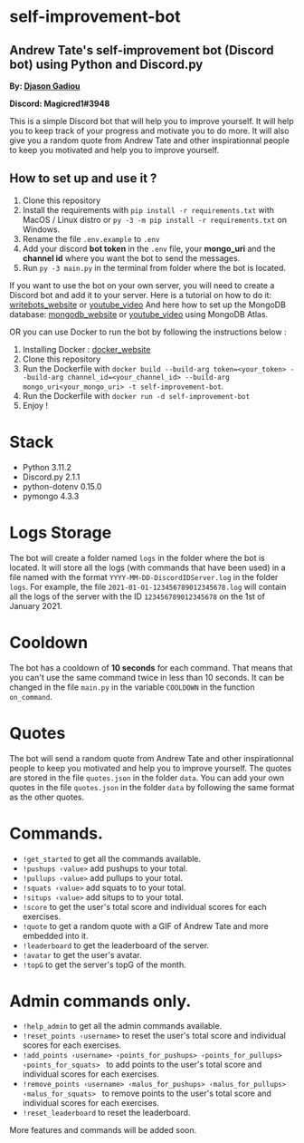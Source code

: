 # self-improvement-bot
## Andrew Tate's self-improvement bot (Discord bot) using Python and Discord.py
**By: [Djason Gadiou](https://github.com/Magicred-1/)**

**Discord: Magicred1#3948**

This is a simple Discord bot that will help you to improve yourself. 
It will help you to keep track of your progress and motivate you to do more. 
It will also give you a random quote from Andrew Tate and other inspirationnal people to keep you motivated and help you to improve yourself.

## How to set up and use it ?

1. Clone this repository
2. Install the requirements with `pip install -r requirements.txt` with MacOS / Linux distro or `py -3 -m pip install -r requirements.txt` on Windows.
3. Rename the file `.env.example` to `.env`
4. Add your discord **bot token** in the `.env` file, your **mongo_uri** and the **channel id** where you want the bot to send the messages.
5. Run `py -3 main.py` in the terminal from folder where the bot is located.

If you want to use the bot on your own server, you will need to create a Discord bot and add it to your server.
Here is a tutorial on how to do it: [writebots_website](https://www.writebots.com/discord-bot-token/) or [youtube_video](https://www.youtube.com/watch?v=SPTfmiYiuok)
And here how to set up the MongoDB database: [mongodb_website](https://docs.mongodb.com/manual/tutorial/install-mongodb-on-windows/) or [youtube_video](https://www.youtube.com/watch?v=KKyag6t98g8) using MongoDB Atlas.

OR you can use Docker to run the bot by following the instructions below :

1. Installing Docker : [docker_website](https://docs.docker.com/get-docker/)
2. Clone this repository
3. Run the Dockerfile with `docker build --build-arg token=<your_token> --build-arg channel_id=<your_channel_id> --build-arg mongo_uri<your_mongo_uri> -t self-improvement-bot`.
4. Run the Dockerfile with `docker run -d self-improvement-bot`
5. Enjoy !

# Stack

- Python 3.11.2
- Discord.py 2.1.1
- python-dotenv 0.15.0
- pymongo 4.3.3

# Logs Storage

The bot will create a folder named `logs` in the folder where the bot is located.
It will store all the logs (with commands that have been used) in a file named with the format `YYYY-MM-DD-DiscordIDServer.log` in the folder `logs`.
For example, the file `2021-01-01-123456789012345678.log` will contain all the logs of the server with the ID `123456789012345678` on the 1st of January 2021.

# Cooldown 

The bot has a cooldown of **10 seconds** for each command.
That means that you can't use the same command twice in less than 10 seconds.
It can be changed in the file `main.py` in the variable `COOLDOWN` in the function `on_command`.

# Quotes

The bot will send a random quote from Andrew Tate and other inspirationnal people to keep you motivated and help you to improve yourself.
The quotes are stored in the file `quotes.json` in the folder `data`.
You can add your own quotes in the file `quotes.json` in the folder `data` by following the same format as the other quotes.

# Commands.
- `!get_started` to get all the commands available.
- `!pushups ‹value>` add pushups to your total.
- `!pullups ‹value>` add pullups to your total.
- `!squats ‹value>` add squats to to your total.
- `!situps ‹value>` add situps to to your total.
- `!score` to get the user's total score and individual scores for each exercises.
- `!quote` to get a random quote with a GIF of Andrew Tate and more embedded into it.
- `!leaderboard` to get the leaderboard of the server.
- `!avatar` to get the user's avatar.
- `!topG` to get the server's topG of the month.

# Admin commands only.
- `!help_admin` to get all the admin commands available.
- `!reset_points ‹username>` to reset the user's total score and individual scores for each exercises.
- `!add_points ‹username> ‹points_for_pushups> ‹points_for_pullups> ‹points_for_squats> ` to add points to the user's total score and individual scores for each exercises.
- `!remove_points ‹username> ‹malus_for_pushups> ‹malus_for_pullups> ‹malus_for_squats> ` to remove points to the user's total score and individual scores for each exercises.
- `!reset_leaderboard` to reset the leaderboard.

More features and commands will be added soon.